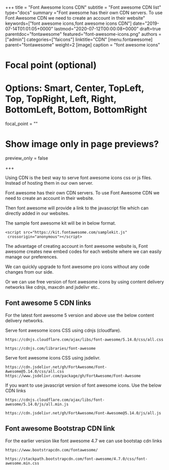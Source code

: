 +++
title = "Font Awesome Icons CDN"
subtitle = "Font awesome CDN list"
type="docs"
summary ="Font awesome has their own CDN servers. To use Font Awesome CDN we need to create an account in their website"
keywords=["font awesome icons,font awesome icons CDN"]
date="2019-07-14T01:01:05+0000"
lastmod="2020-07-12T00:00:08+0000"
draft=true
parentdoc="fontawesome"
featured="font-awesome-icons.png"
authors = ["admin"]
categories=["faicons"]
linktitle="CDN"
[menu.fontawesome]
parent="fontawesome"
weight=2
[image]
  caption = "font awesome icons"

  # Focal point (optional)
  # Options: Smart, Center, TopLeft, Top, TopRight, Left, Right, BottomLeft, Bottom, BottomRight
  focal_point = ""

  # Show image only in page previews?
  preview_only = false

+++

Using CDN is the best way to serve font awesome icons css or js files. Instead of hosting them in our own server.

Font awesome has their own CDN servers. To use Font Awesome CDN we need to create an account in their website.

Then font awesome will provide a link to the javascript file which can directly added in our websites.

The sample font awesome kit will be in below format.

```
<script src="https://kit.fontawesome.com/samplekit.js"
 crossorigin="anonymous"></script>
```

The advantage of creating account in font awesome website is, Font awesome creates new embed codes for each website where we can easily manage our preferences.

We can quickly upgrade to font awesome pro icons without any code changes from our side. 

Or we can use free version of font awesome icons by using content delivery networks like cdnjs, maxcdn and jsdelivr etc..

## Font awesome 5 CDN links 

For the latest font awesome 5 version and above use the below content delivery networks.

Serve font awesome icons CSS using cdnjs (cloudfare).

```
https://cdnjs.cloudflare.com/ajax/libs/font-awesome/5.14.0/css/all.css

https://cdnjs.com/libraries/font-awesome
```

Serve font awesome icons CSS using jsdelivr.

```
https://cdn.jsdelivr.net/gh/FortAwesome/Font-Awesome@5.14.0/css/all.css
https://www.jsdelivr.com/package/gh/FortAwesome/Font-Awesome

```

If you want to use javascript version of font awesome icons. Use the below CDN links


```
https://cdnjs.cloudflare.com/ajax/libs/font-awesome/5.14.0/js/all.min.js

https://cdn.jsdelivr.net/gh/FortAwesome/Font-Awesome@5.14.0/js/all.js
```

## Font awesome Bootstrap CDN link

For the earlier version like font awesome 4.7 we can use bootstap cdn links

```
https://www.bootstrapcdn.com/fontawesome/

https://stackpath.bootstrapcdn.com/font-awesome/4.7.0/css/font-awesome.min.css

```


